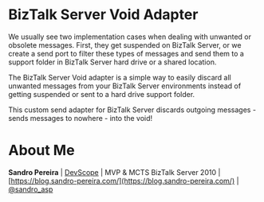 # BizTalk Server Void Adapter
We usually see two implementation cases when dealing with unwanted or obsolete messages. First, they get suspended on BizTalk Server, or we create a send port to filter these types of messages and send them to a support folder in BizTalk Server hard drive or a shared location.

The BizTalk Server Void adapter is a simple way to easily discard all unwanted messages from your BizTalk Server environments instead of getting suspended or sent to a hard drive support folder.

This custom send adapter for BizTalk Server discards outgoing messages - sends messages to nowhere - into the void!

# About Me
**Sandro Pereira** | [DevScope](http://www.devscope.net/) | MVP & MCTS BizTalk Server 2010 | [https://blog.sandro-pereira.com/](https://blog.sandro-pereira.com/) | [@sandro_asp](https://twitter.com/sandro_asp)
